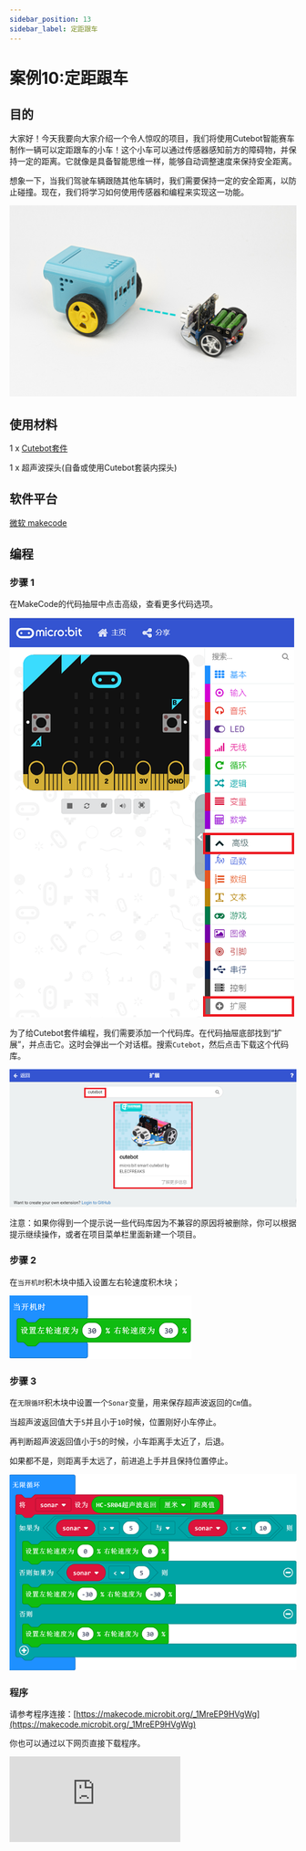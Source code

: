 ```yaml
---
sidebar_position: 13
sidebar_label: 定距跟车
---
```


# 案例10:定距跟车

## 目的

大家好！今天我要向大家介绍一个令人惊叹的项目，我们将使用Cutebot智能赛车制作一辆可以定距跟车的小车！这个小车可以通过传感器感知前方的障碍物，并保持一定的距离。它就像是具备智能思维一样，能够自动调整速度来保持安全距离。

想象一下，当我们驾驶车辆跟随其他车辆时，我们需要保持一定的安全距离，以防止碰撞。现在，我们将学习如何使用传感器和编程来实现这一功能。

![](./images/cutebot-case-10-01.png)

## 使用材料

1 x [Cutebot套件](https://item.taobao.com/item.htm?spm=a1z10.3-c-s.w4002-18602834180.23.78b86655ZP5Yg8&id=598365555295)

1 x 超声波探头(自备或使用Cutebot套装内探头)

## 软件平台

[微软 makecode](https://makecode.microbit.org/#)

## 编程

### 步骤 1

在MakeCode的代码抽屉中点击高级，查看更多代码选项。

![](./images/cutebot-pk-1.png)

为了给Cutebot套件编程，我们需要添加一个代码库。在代码抽屉底部找到“扩展”，并点击它。这时会弹出一个对话框。搜索`Cutebot`，然后点击下载这个代码库。

![](./images/cutebot-pk-11.png)

注意：如果你得到一个提示说一些代码库因为不兼容的原因将被删除，你可以根据提示继续操作，或者在项目菜单栏里面新建一个项目。

### 步骤 2

在`当开机时`积木块中插入设置左右轮速度积木块；

![](./images/case_10_01.png)

### 步骤 3

在`无限循环`积木块中设置一个`Sonar`变量，用来保存超声波返回的`Cm`值。

当超声波返回值大于`5`并且小于`10`时候，位置刚好小车停止。

再判断超声波返回值小于`5`的时候，小车距离手太近了，后退。

如果都不是，则距离手太远了，前进追上手并且保持位置停止。

![](./images/case_10_02.png)


### 程序

请参考程序连接：[https://makecode.microbit.org/_1MreEP9HVgWg](https://makecode.microbit.org/_1MreEP9HVgWg)

你也可以通过以下网页直接下载程序。

<div
    style={{
        position: 'relative',
        paddingBottom: '60%',
        overflow: 'hidden',
    }}
>
    <iframe
        src="https://makecode.microbit.org/_1MreEP9HVgWg"
        frameborder="0"
        sandbox="allow-popups allow-forms allow-scripts allow-same-origin"
        style={{
            position: 'absolute',
            width: '100%',
            height: '100%',
        }}
    />
</div>
---

## 结论

小车距离手太远会前进靠近，太近远离，当距离合适的时候就停止。

![](./images/cutebot-case-10.gif)

## 思考

---

## 常见问题

---
## 相关阅读

---
